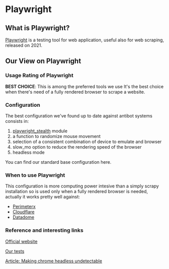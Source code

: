# Playwright

## What is Playwright?
[Playwright](https://playwright.dev/ "Official website") is a testing tool for web application, useful also for web scraping, released on 2021.

## Our View on Playwright

### Usage Rating of Playwright
**BEST CHOICE**: This is among the preferred tools we use
It's the best choice when there's need of a fully rendered browser to scrape a website.

### Configuration
The best configuration we've found up to date against antibot systems consists in: 
1. [playwright_stealth](https://github.com/reanalytics-databoutique/webscraping-open-doc/blob/main/Pages/Tools/Playwright_stealth.md) module
2. a function to randomize mouse movement
3. selection of a consistent combination of device to emulate and browser
4. slow_mo option to reduce the rendering speed of the browser
5. headless mode

You can find our standard base configuration here.

### When to use Playwright
This configuration is more computing power intesive than a simply scrapy installation so is used only when a fully rendered browser is needed, actually it works pretty well against:

- [Perimeterx](https://github.com/reanalytics-databoutique/webscraping-open-doc/blob/main/Pages/Antibot/PerimeterX.md) 
- [Cloudflare](https://github.com/reanalytics-databoutique/webscraping-open-doc/blob/main/Pages/Antibot/Cloudflare.md)
- [Datadome](https://github.com/reanalytics-databoutique/webscraping-open-doc/blob/main/Pages/Antibot/Datadome.md)

### Reference and interesting links
[Official website](https://playwright.dev/)

[Our tests](https://chrome.google.com/webstore/detail/wappalyzer-technology-pro/gppongmhjkpfnbhagpmjfkannfbllamg?hl=it)

[Article: Making chrome headless undetectable](https://intoli.com/blog/making-chrome-headless-undetectable/)


